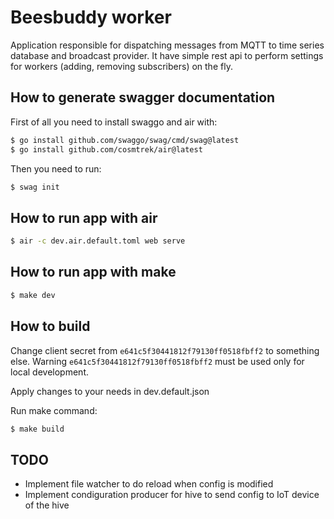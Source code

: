 # Beesbuddy worker

Application responsible for dispatching messages from MQTT to time series database and broadcast provider. It have simple rest api to perform settings for workers (adding, removing subscribers) on the fly.

## How to generate swagger documentation

First of all you need to install swaggo and air with:

```bash
$ go install github.com/swaggo/swag/cmd/swag@latest
$ go install github.com/cosmtrek/air@latest
```

Then you need to run:

```bash
$ swag init
```

## How to run app with air

```bash
$ air -c dev.air.default.toml web serve
```
## How to run app with make

```bash
$ make dev
```

## How to build

Change client secret from `e641c5f30441812f79130ff0518fbff2` to something else. Warning `e641c5f30441812f79130ff0518fbff2` must be used only for local development.

Apply changes to your needs in dev.default.json

Run make command:

```bash
$ make build
```

## TODO

* Implement file watcher to do reload when config is modified
* Implement condiguration producer for hive to send config to IoT device of the hive 
